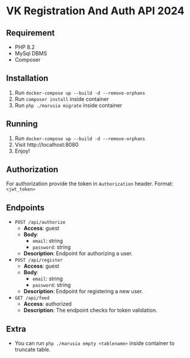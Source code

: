 # VK Registration And Auth API 2024

## Requirement

- PHP 8.2
- MySql DBMS
- Composer

## Installation

1. Run `docker-compose up --build -d --remove-orphans`
1. Run `composer install` inside container
1. Run `php ./marusia migrate` inside container

## Running

1. Run `docker-compose up --build -d --remove-orphans`
2. Visit http://localhost:8080
3. Enjoy!

## Authorization

For authorization provide the token in `Authorization` header. Format: `<jwt_token>`

## Endpoints

- `POST /api/authorize`
    - **Access**: guest
    - **Body**:
        - `email`: string
        - `password`: string
    - **Description**: Endpoint for authorizing a user.
- `POST /api/register`
    - **Access**: guest
    - **Body**:
        - `email`: string
        - `password`: string
    - **Description**: Endpoint for registering a new user.
- `GET /api/feed`
    - **Access**: authorized
    - **Description**: The endpoint checks for token validation.

## Extra

- You can run `php ./marusia empty <tablename>` inside container to truncate table.